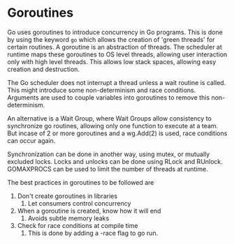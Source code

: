 # Goroutines

Go uses goroutines to introduce concurrency in Go programs. This is done by using the keyword `go` which allows the creation of 'green threads' for certain routines.
A goroutine is an abstraction of threads. The scheduler at runtime maps these goroutines to OS level threads, allowing user interaction only with high level threads. This allows low stack spaces, allowing easy creation and destruction.

The Go scheduler does not interrupt a thread unless a wait routine is called. This might introduce some non-determinism and race conditions. Arguments are used to couple variables into goroutines to remove this non-determinism.

An alternative is a Wait Group, where Wait Groups allow consistency to synchronize go routines, allowing only one function to execute at a team. But incase of 2 or more goroutines and a wg.Add(2) is used, race conditions can occur again.

Synchronization can be done in another way, using mutex, or mutually excluded locks. Locks and unlocks can be done using RLock and RUnlock. GOMAXPROCS can be used to limit the number of threads at runtime.

The best practices in goroutines to be followed are
1. Don't create goroutines in libraries
   1. Let consumers control concurrency
2. When a goroutine is created, know how it will end
   1. Avoids subtle memory leaks
3. Check for race conditions at compile time
   1. This is done by adding a -race flag to go run.